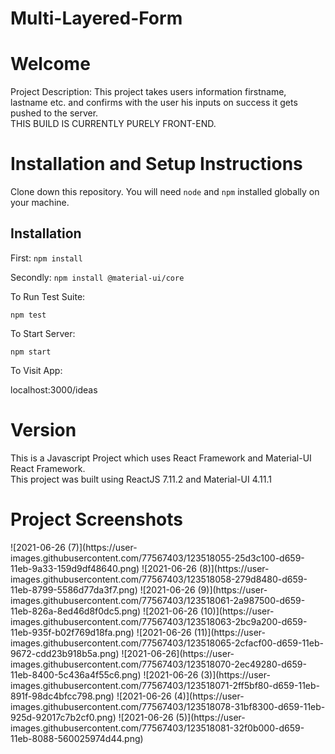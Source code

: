# Multi-Layered-Form

<h1>Welcome</h1
This is a Practice Project to show basic understanding of ReactJS and Implementation of Material-UI.

Project Description: 
This project takes users information firstname, lastname etc. and confirms with the user his inputs on success it gets pushed to the server. 
<br>
THIS BUILD IS CURRENTLY PURELY FRONT-END.

<h1>Installation and Setup Instructions</h1>
Clone down this repository. You will need <code>node</code> and <code>npm</code> installed globally on your machine.

<h2>Installation</h2>

First:
<code>npm install</code>

Secondly:
<code>npm install @material-ui/core</code>

To Run Test Suite:

<code>npm test</code>

To Start Server:

<code>npm start</code>

To Visit App:

localhost:3000/ideas

<h1>Version</h1>
This is a Javascript Project which uses React Framework and Material-UI React Framework. <br>
This project was built using ReactJS 7.11.2 and Material-UI 4.11.1


<h1>Project Screenshots</h1>
![2021-06-26 (7)](https://user-images.githubusercontent.com/77567403/123518055-25d3c100-d659-11eb-9a33-159d9df48640.png)
![2021-06-26 (8)](https://user-images.githubusercontent.com/77567403/123518058-279d8480-d659-11eb-8799-5586d77da3f7.png)
![2021-06-26 (9)](https://user-images.githubusercontent.com/77567403/123518061-2a987500-d659-11eb-826a-8ed46d8f0dc5.png)
![2021-06-26 (10)](https://user-images.githubusercontent.com/77567403/123518063-2bc9a200-d659-11eb-935f-b02f769d18fa.png)
![2021-06-26 (11)](https://user-images.githubusercontent.com/77567403/123518065-2cfacf00-d659-11eb-9672-cdd23b918b5a.png)
![2021-06-26](https://user-images.githubusercontent.com/77567403/123518070-2ec49280-d659-11eb-8400-5c436a4f55c6.png)
![2021-06-26 (3)](https://user-images.githubusercontent.com/77567403/123518071-2ff5bf80-d659-11eb-891f-98dc4bfcc798.png)
![2021-06-26 (4)](https://user-images.githubusercontent.com/77567403/123518078-31bf8300-d659-11eb-925d-92017c7b2cf0.png)
![2021-06-26 (5)](https://user-images.githubusercontent.com/77567403/123518081-32f0b000-d659-11eb-8088-560025974d44.png)


